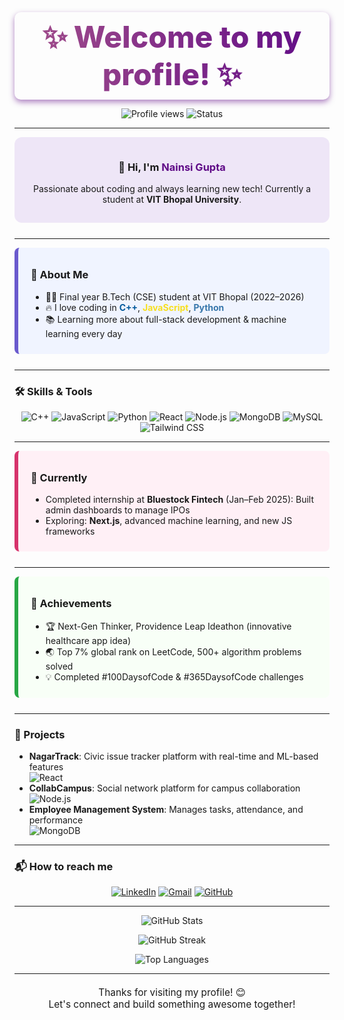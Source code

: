 <!-- Colorful Gradient Header Banner -->
<h1 align="center" style="
  background: linear-gradient(90deg, #a4508b, #5f0a87);
  -webkit-background-clip: text;
  -webkit-text-fill-color: transparent;
  font-weight: 800;
  font-size: 3rem;
  padding: 10px 0;
  margin-bottom: 10px;
  border-radius: 10px;
  box-shadow: 0 4px 10px rgba(95, 10, 135, 0.5);
  ">
  ✨ Welcome to my profile! ✨
</h1>

<p align="center">
  <img src="https://img.shields.io/static/v1?label=Profile%20views&message=1,234&color=6A5ACD&style=flat-square" alt="Profile views" />
  <img src="https://img.shields.io/badge/Status-Available%20for%20Work-brightgreen?style=flat-square" alt="Status" />
</p>

---

<div align="center" style="background:#eee6f7; border-radius:12px; padding:15px; margin-bottom:25px; max-width:700px;">
  
### 👋 Hi, I'm <span style="color:#5f0a87; font-weight:700;">Nainsi Gupta</span>

Passionate about coding and always learning new tech! Currently a student at <b>VIT Bhopal University</b>.

</div>

---

<div style="background:#f0f4ff; border-left: 6px solid #6a5acd; padding: 10px 20px; margin-bottom: 25px; border-radius:8px; max-width:700px;">
  
### 🚀 About Me
- 🧑‍🎓 Final year B.Tech (CSE) student at VIT Bhopal (2022–2026)
- 🔥 I love coding in <b style="color:#00599C;">C++</b>, <b style="color:#F7DF1E;">JavaScript</b>, <b style="color:#3776AB;">Python</b>
- 📚 Learning more about full-stack development & machine learning every day

</div>

---

### 🛠️ Skills & Tools

<p align="center">
  <img alt="C++" src="https://img.shields.io/badge/C++-00599C?logo=c%2b%2b&logoColor=white" />
  <img alt="JavaScript" src="https://img.shields.io/badge/JavaScript-F7DF1E?logo=javascript&logoColor=black" />
  <img alt="Python" src="https://img.shields.io/badge/Python-3776AB?logo=python&logoColor=white" />
  <img alt="React" src="https://img.shields.io/badge/React-20232A?logo=react&logoColor=61DAFB" />
  <img alt="Node.js" src="https://img.shields.io/badge/Node.js-339933?logo=node-dot-js&logoColor=white" />
  <img alt="MongoDB" src="https://img.shields.io/badge/MongoDB-47A248?logo=mongodb&logoColor=white" />
  <img alt="MySQL" src="https://img.shields.io/badge/MySQL-4479A1?logo=mysql&logoColor=white" />
  <img alt="Tailwind CSS" src="https://img.shields.io/badge/TailwindCSS-06B6D4?logo=tailwindcss&logoColor=white" />
</p>

---

<div style="background:#fff0f6; border-left: 6px solid #d6336c; padding: 10px 20px; margin-bottom: 25px; border-radius:8px; max-width:700px;">

### 🌱 Currently
- Completed internship at <b>Bluestock Fintech</b> (Jan–Feb 2025): Built admin dashboards to manage IPOs  
- Exploring: <b>Next.js</b>, advanced machine learning, and new JS frameworks

</div>

---

<div style="background:#f8fff7; border-left: 6px solid #28a745; padding: 10px 20px; margin-bottom: 25px; border-radius:8px; max-width:700px;">

### 🌟 Achievements
- 🏆 Next-Gen Thinker, Providence Leap Ideathon (innovative healthcare app idea)
- 🌏 Top 7% global rank on LeetCode, 500+ algorithm problems solved
- 💡 Completed #100DaysofCode & #365DaysofCode challenges

</div>

---

### 🧩 Projects

- **NagarTrack**: Civic issue tracker platform with real-time and ML-based features  
  ![React](https://img.shields.io/badge/-React-blue?logo=react)
- **CollabCampus**: Social network platform for campus collaboration  
  ![Node.js](https://img.shields.io/badge/-Node.js-green?logo=node.js)
- **Employee Management System**: Manages tasks, attendance, and performance  
  ![MongoDB](https://img.shields.io/badge/-MongoDB-47A248?logo=mongodb)

---

### 📬 How to reach me

<p align="center">
  <a href="https://www.linkedin.com/in/nainsi-gupta-2015a0250/" target="_blank"><img src="https://img.shields.io/badge/LinkedIn-blue?logo=linkedin&style=for-the-badge" alt="LinkedIn" /></a>
  <a href="mailto:nainsigupta438@gmail.com" target="_blank"><img src="https://img.shields.io/badge/Gmail-red?logo=gmail&style=for-the-badge" alt="Gmail" /></a>
  <a href="https://github.com/Nainsi-6" target="_blank"><img src="https://img.shields.io/badge/GitHub-181717?logo=github&style=for-the-badge" alt="GitHub" /></a>
</p>

---

<div align="center" style="max-width:720px; margin: auto;">

<p>
  <img src="https://github-readme-stats.vercel.app/api?username=Nainsi-6&show_icons=true&theme=radical&hide_title=true&count_private=true" alt="GitHub Stats" />
</p>

<p>
  <img src="https://github-readme-streak-stats.herokuapp.com/?user=Nainsi-6&theme=radical&hide_border=true" alt="GitHub Streak" />
</p>

<p>
  <img src="https://github-readme-stats.vercel.app/api/top-langs/?username=Nainsi-6&layout=compact&theme=radical&hide_border=true" alt="Top Languages" />
</p>

</div>

---

<p align="center" style="font-size:1.1em; margin-top:20px;">
  Thanks for visiting my profile! 😊<br>
  Let's connect and build something awesome together!
</p>




